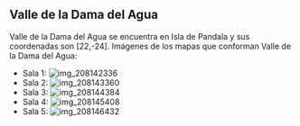 ## Valle de la Dama del Agua
Valle de la Dama del Agua se encuentra en Isla de Pandala y sus coordenadas son [22,-24].
Imágenes de los mapas que conforman Valle de la Dama del Agua:
- Sala 1: ![img_208142336](https://media.discordapp.net/attachments/1115311447145193482/1115349050187845712/208142336.jpg)
- Sala 2: ![img_208143360](https://media.discordapp.net/attachments/1115311447145193482/1115349052993830912/208143360.jpg)
- Sala 3: ![img_208144384](https://media.discordapp.net/attachments/1115311447145193482/1115349054772236348/208144384.jpg)
- Sala 4: ![img_208145408](https://media.discordapp.net/attachments/1115311447145193482/1115349056642879528/208145408.jpg)
- Sala 5: ![img_208146432](https://media.discordapp.net/attachments/1115311447145193482/1115349058140262451/208146432.jpg)